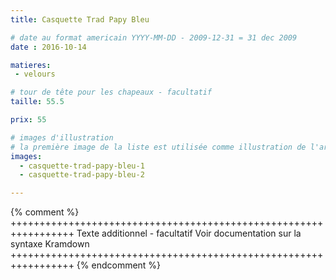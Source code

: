 ```yaml
---
title: Casquette Trad Papy Bleu

# date au format americain YYYY-MM-DD - 2009-12-31 = 31 dec 2009
date : 2016-10-14

matieres:
 - velours

# tour de tête pour les chapeaux - facultatif
taille: 55.5

prix: 55

# images d'illustration
# la première image de la liste est utilisée comme illustration de l'article dans les pages de listing.
images:
  - casquette-trad-papy-bleu-1
  - casquette-trad-papy-bleu-2

---
```

{% comment %} +++++++++++++++++++++++++++++++++++++++++++++++++++++++++++++++++
              Texte additionnel - facultatif
              Voir documentation sur la syntaxe Kramdown
+++++++++++++++++++++++++++++++++++++++++++++++++++++++++++++++++ {% endcomment %}
